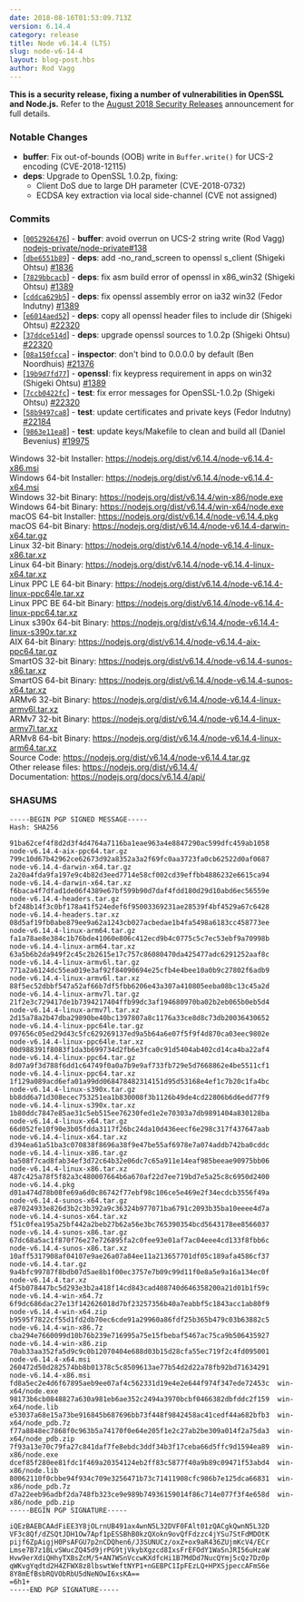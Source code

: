```yaml
---
date: 2018-08-16T01:53:09.713Z
version: 6.14.4
category: release
title: Node v6.14.4 (LTS)
slug: node-v6-14-4
layout: blog-post.hbs
author: Rod Vagg
---
```


**This is a security release, fixing a number of vulnerabilities in OpenSSL and Node.js.** Refer to the [August 2018 Security Releases](https://nodejs.org/en/blog/vulnerability/august-2018-security-releases/) announcement for full details.

### Notable Changes

* **buffer**: Fix out-of-bounds (OOB) write in `Buffer.write()` for UCS-2 encoding (CVE-2018-12115)
* **deps**: Upgrade to OpenSSL 1.0.2p, fixing:
  * Client DoS due to large DH parameter (CVE-2018-0732)
  * ECDSA key extraction via local side-channel (CVE not assigned)

### Commits

* [[`0052926476`](https://github.com/nodejs/node/commit/0052926476)] - **buffer**: avoid overrun on UCS-2 string write (Rod Vagg) [nodejs-private/node-private#138](https://github.com/nodejs-private/node-private/pull/138)
* [[`dbe6551b89`](https://github.com/nodejs/node/commit/dbe6551b89)] - **deps**: add -no\_rand\_screen to openssl s\_client (Shigeki Ohtsu) [#1836](https://github.com/nodejs/node/pull/1836)
* [[`7829bbcacb`](https://github.com/nodejs/node/commit/7829bbcacb)] - **deps**: fix asm build error of openssl in x86\_win32 (Shigeki Ohtsu) [#1389](https://github.com/nodejs/node/pull/1389)
* [[`cddca629b5`](https://github.com/nodejs/node/commit/cddca629b5)] - **deps**: fix openssl assembly error on ia32 win32 (Fedor Indutny) [#1389](https://github.com/nodejs/node/pull/1389)
* [[`e6014aed52`](https://github.com/nodejs/node/commit/e6014aed52)] - **deps**: copy all openssl header files to include dir (Shigeki Ohtsu) [#22320](https://github.com/nodejs/node/pull/22320)
* [[`37ddce514d`](https://github.com/nodejs/node/commit/37ddce514d)] - **deps**: upgrade openssl sources to 1.0.2p (Shigeki Ohtsu) [#22320](https://github.com/nodejs/node/pull/22320)
* [[`08a150fcca`](https://github.com/nodejs/node/commit/08a150fcca)] - **inspector**: don't bind to 0.0.0.0 by default (Ben Noordhuis) [#21376](https://github.com/nodejs/node/pull/21376)
* [[`19b9d7fd77`](https://github.com/nodejs/node/commit/19b9d7fd77)] - **openssl**: fix keypress requirement in apps on win32 (Shigeki Ohtsu) [#1389](https://github.com/nodejs/node/pull/1389)
* [[`7ccb0422fc`](https://github.com/nodejs/node/commit/7ccb0422fc)] - **test**: fix error messages for OpenSSL-1.0.2p (Shigeki Ohtsu) [#22320](https://github.com/nodejs/node/pull/22320)
* [[`58b9497ca8`](https://github.com/nodejs/node/commit/58b9497ca8)] - **test**: update certificates and private keys (Fedor Indutny) [#22184](https://github.com/nodejs/node/pull/22184)
* [[`9863e11ea8`](https://github.com/nodejs/node/commit/9863e11ea8)] - **test**: update keys/Makefile to clean and build all (Daniel Bevenius) [#19975](https://github.com/nodejs/node/pull/19975)

Windows 32-bit Installer: https://nodejs.org/dist/v6.14.4/node-v6.14.4-x86.msi \
Windows 64-bit Installer: https://nodejs.org/dist/v6.14.4/node-v6.14.4-x64.msi \
Windows 32-bit Binary: https://nodejs.org/dist/v6.14.4/win-x86/node.exe \
Windows 64-bit Binary: https://nodejs.org/dist/v6.14.4/win-x64/node.exe \
macOS 64-bit Installer: https://nodejs.org/dist/v6.14.4/node-v6.14.4.pkg \
macOS 64-bit Binary: https://nodejs.org/dist/v6.14.4/node-v6.14.4-darwin-x64.tar.gz \
Linux 32-bit Binary: https://nodejs.org/dist/v6.14.4/node-v6.14.4-linux-x86.tar.xz \
Linux 64-bit Binary: https://nodejs.org/dist/v6.14.4/node-v6.14.4-linux-x64.tar.xz \
Linux PPC LE 64-bit Binary: https://nodejs.org/dist/v6.14.4/node-v6.14.4-linux-ppc64le.tar.xz \
Linux PPC BE 64-bit Binary: https://nodejs.org/dist/v6.14.4/node-v6.14.4-linux-ppc64.tar.xz \
Linux s390x 64-bit Binary: https://nodejs.org/dist/v6.14.4/node-v6.14.4-linux-s390x.tar.xz \
AIX 64-bit Binary: https://nodejs.org/dist/v6.14.4/node-v6.14.4-aix-ppc64.tar.gz \
SmartOS 32-bit Binary: https://nodejs.org/dist/v6.14.4/node-v6.14.4-sunos-x86.tar.xz \
SmartOS 64-bit Binary: https://nodejs.org/dist/v6.14.4/node-v6.14.4-sunos-x64.tar.xz \
ARMv6 32-bit Binary: https://nodejs.org/dist/v6.14.4/node-v6.14.4-linux-armv6l.tar.xz \
ARMv7 32-bit Binary: https://nodejs.org/dist/v6.14.4/node-v6.14.4-linux-armv7l.tar.xz \
ARMv8 64-bit Binary: https://nodejs.org/dist/v6.14.4/node-v6.14.4-linux-arm64.tar.xz \
Source Code: https://nodejs.org/dist/v6.14.4/node-v6.14.4.tar.gz \
Other release files: https://nodejs.org/dist/v6.14.4/ \
Documentation: https://nodejs.org/docs/v6.14.4/api/

### SHASUMS

```
-----BEGIN PGP SIGNED MESSAGE-----
Hash: SHA256

91ba62cef4f8d2d3f4d4764a7116ba1eae963a4e8847290ac599dfc459ab1058  node-v6.14.4-aix-ppc64.tar.gz
799c10d67b42962ce62673d92a8352a3a2f69fc0aa3723fa0cb62522d0af0687  node-v6.14.4-darwin-x64.tar.gz
2a20a4fda9fa197e9c4b82d3eed7714e58cf002cd39effbb4886232e6615ca94  node-v6.14.4-darwin-x64.tar.xz
f6baca4f7dfad1de06f4389e67bf599b90d7daf4fdd180d29d10abd6ec56559e  node-v6.14.4-headers.tar.gz
bf248b14f3c0bf178a41f524edef6f95003369231ae28539f4bf4529a67c6428  node-v6.14.4-headers.tar.xz
08d5af19fb0abe879ee9a62a1243cb027acbedae1b4fa5498a6183cc458773ee  node-v6.14.4-linux-arm64.tar.gz
fa1a78ae8e384c1b76bde41060e806c412ecd9b4c0775c5c7ec53ebf9a70998b  node-v6.14.4-linux-arm64.tar.xz
63a5b6b2da949f2c45c2b2615e17c757c86080470da425477adc6291252aaf8c  node-v6.14.4-linux-armv6l.tar.gz
771a2a6124dc55ea019e3af92f84090694e25cfb4e4bee10a0b9c27802f6adb9  node-v6.14.4-linux-armv6l.tar.xz
88f5ec52dbbf547a52af66b7df5fbb6206e43a307a410805eeba08bc13c45a2d  node-v6.14.4-linux-armv7l.tar.gz
21f2e3c729417de1b7394217404ffb99dc3af194680970ba02b2eb065b0eb5d4  node-v6.14.4-linux-armv7l.tar.xz
2d15a78a2b47dba29890be40bc1397807a8c1176a33ce8d8c73db20036430652  node-v6.14.4-linux-ppc64le.tar.gz
097656c05ed29d43c5fc629269137ed9a5b64a6e07f5f9f4d870ca03eec9802e  node-v6.14.4-linux-ppc64le.tar.xz
00d988391f8083f1da3b699734d2fb6e3fca0c91d5404ab402cd14ca4ba22af4  node-v6.14.4-linux-ppc64.tar.gz
8d07a9f3d788f6dd1c64749f0a0a7b9e9af733fb729e5d7668862e4be5511cf1  node-v6.14.4-linux-ppc64.tar.xz
1f129a089acd6efa01a99dd068478482314151d95d53168e4ef1c7b20c1fa4bc  node-v6.14.4-linux-s390x.tar.gz
bb8dd6a71d308ecec753251ea1b830008f3b1126b49de4cd22806b6d6edd77f9  node-v6.14.4-linux-s390x.tar.xz
1b80ddc7847e85ae31c5eb515ee76230fed1e2e70303a7db9891404a830128ba  node-v6.14.4-linux-x64.tar.gz
66d052fe10f90e3b05fdda3117f26bc24da10d436eecf6e298c317f437647aab  node-v6.14.4-linux-x64.tar.xz
d394ea61a51ba3c070838f8696a38f9e47be55af6978e7a074addb742ba0cddc  node-v6.14.4-linux-x86.tar.gz
ba508f7cad8fab34ef3d72c64b32e06dc7c65a911e14eaf985beeae90975bb06  node-v6.14.4-linux-x86.tar.xz
487c425a78f5f82a3c480007664b6a670af22d7ee719bd7e5a25c8c6950d2400  node-v6.14.4.pkg
d01a474d78b08fe69a6d0c86742f77ebf98c106ce5e469e2f34ecdcb3556f49a  node-v6.14.4-sunos-x64.tar.gz
e87024933e826d3b2c3b392a9c36324b977071ba6791c2093b35ba10eeee4d7a  node-v6.14.4-sunos-x64.tar.xz
f51c0fea195a25bf442a2beb27b62a56e3bc765390354bcd5643178ee8566037  node-v6.14.4-sunos-x86.tar.gz
67dc68a5ac1f870f76e27e726895fa2c0fee93e01af7ac04eee4cd133f8fbb6c  node-v6.14.4-sunos-x86.tar.xz
10aff5317908af04107e9ae26a07a84ee11a213657701df05c189afa4586cf37  node-v6.14.4.tar.gz
9a4bfc99787f8bdb07d5ae8b1f00ec3757e7b09c99d11f0e8a5e9a16a134ec0f  node-v6.14.4.tar.xz
4f5b078447bc5d293e3b2a418f14cd843cad408740d646358200a21d01b1f59c  node-v6.14.4-win-x64.7z
6f9dc686dac27e13f142626018d7bf23257356b40a7eabbf5c1843acc1ab80f9  node-v6.14.4-win-x64.zip
b9595f7822cf55d1fd2db70ec6cde91a29960a86fdf25b365b479c03b63882c5  node-v6.14.4-win-x86.7z
cba294e7660099d10b76b239e716995a75e15fbebaf5467ac75ca9b506435927  node-v6.14.4-win-x86.zip
70ab33aa352fa5d9c9c0b12070404e688d03b15d28cfa55ec719f2c4fd095001  node-v6.14.4-x64.msi
260472d50d282574bb8b01378c5c8509613ae77b54d2d22a78fb92bd71634291  node-v6.14.4-x86.msi
fd8a5ec2e4d6f67895aeb9ee07af4c562331d19e4e2e644f974f347ede72453c  win-x64/node.exe
98173b6cb0848827a630a981eb6ae352c2494a3970bcbf0466382dbfddc2f159  win-x64/node.lib
e53037a68e15a73be916845b687696bb73f448f9842458ac41cedf44a682bfb3  win-x64/node_pdb.7z
f77a8848ec7868f0c963b5a74170f0e64e205f1e2c27ab2be309a014f2a75da3  win-x64/node_pdb.zip
7f93a13e70c79fa27c841daf7fe8ebdc3ddf34b3f17ceba66d5ffc9d1594ea89  win-x86/node.exe
dcef85f280ee81fdc1f469a20354124eb2ff83c5877f40a9b89c09471f53abd4  win-x86/node.lib
80062110f0cbbe94f934c709e3256471b73c71411908cfc986b7e125dca66831  win-x86/node_pdb.7z
d7a22eeb96adbf2da748fb323ce9e989b74936159014f86c714e077f3f4e658d  win-x86/node_pdb.zip
-----BEGIN PGP SIGNATURE-----

iQEzBAEBCAAdFiEE3Y8jOLrnUB491ax4wnN5L32DVF0FAlt01zQACgkQwnN5L32D
VF3c8Qf/dZSQtJDH1Ow7Apf1pESSBhB0kzQXokn9ovQfFdzzc4jYSu7StFdMDOtK
pijf6ZpAigjH0PsAFGU7p2nCDQhen6/J3SUNUCz/oxZ+ox9aR436ZUjmKcV4/ECr
Lmse7B7z1BLvSWucZQ45d9jrPG9tjVkybXgzcd8IxsFrEFOdY1WaSnJRI56uHzaW
Hvw9erXdiQHhyTXBsZcM/5+AN7WSnVccwKXdfcHi1B7MdDd7NucQYmj5cQz7Dz0p
qWKvgYqdtd2H4ZFWX8z8lbswtWeftNYP1+nGEBPC1IpFEzLQ+HPXSjpeccAFmS6e
8Y8mEfBsbRQVObRbU5dNeNOwI6xsKA==
=6h1+
-----END PGP SIGNATURE-----

```
